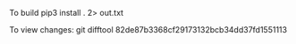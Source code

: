 To build
pip3 install . 2> out.txt

To view changes:
git difftool 82de87b3368cf29173132bcb34dd37fd1551113
